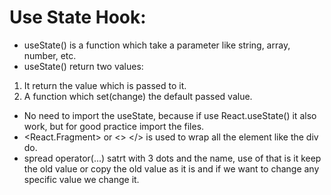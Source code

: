 # Use State Hook:

- useState() is a function which take a parameter like string, array, number, etc. 
- useState() return two values:
1. It return the value which is passed to it.
2. A function which set(change) the default passed value. 

- No need to import the useState, because if use React.useState() it also work, but for good practice import the files.
- <React.Fragment> or <> </> is used to wrap all the element like the div do.
- spread operator(...) satrt with 3 dots and the name, use of that is it keep the old value or copy the old value as it is and if we want to change any specific value we change it.

